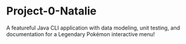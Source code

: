 # Project-0-Natalie
A featureful Java CLI application with data modeling, unit testing, and documentation for a Legendary Pokémon interactive menu!
